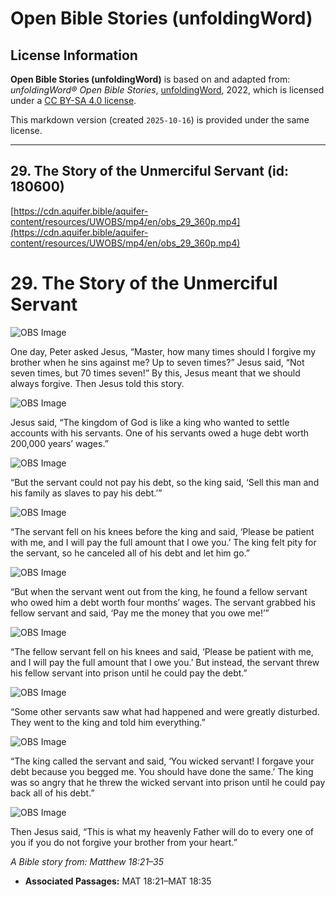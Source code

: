 # Open Bible Stories (unfoldingWord)

## License Information

**Open Bible Stories (unfoldingWord)** is based on and adapted from: _unfoldingWord® Open Bible Stories_, [unfoldingWord](https://unfoldingword.org/utw), 2022, which is licensed under a [CC BY-SA 4.0 license](https://creativecommons.org/licenses/by-sa/4.0/legalcode.en).

This markdown version (created `2025-10-16`) is provided under the same license.



--------------------------------

## 29. The Story of the Unmerciful Servant (id: 180600)

[https://cdn.aquifer.bible/aquifer-content/resources/UWOBS/mp4/en/obs_29_360p.mp4](https://cdn.aquifer.bible/aquifer-content/resources/UWOBS/mp4/en/obs_29_360p.mp4)

29\. The Story of the Unmerciful Servant
========================================

![OBS Image](https://cdn.aquifer.bible/aquifer-content/resources/UWOBS/jpg/360px/obs-en-29-01.jpg)

One day, Peter asked Jesus, “Master, how many times should I forgive my brother when he sins against me? Up to seven times?” Jesus said, “Not seven times, but 70 times seven!” By this, Jesus meant that we should always forgive. Then Jesus told this story.

![OBS Image](https://cdn.aquifer.bible/aquifer-content/resources/UWOBS/jpg/360px/obs-en-29-02.jpg)

Jesus said, “The kingdom of God is like a king who wanted to settle accounts with his servants. One of his servants owed a huge debt worth 200,000 years’ wages.”

![OBS Image](https://cdn.aquifer.bible/aquifer-content/resources/UWOBS/jpg/360px/obs-en-29-03.jpg)

“But the servant could not pay his debt, so the king said, ‘Sell this man and his family as slaves to pay his debt.’”

![OBS Image](https://cdn.aquifer.bible/aquifer-content/resources/UWOBS/jpg/360px/obs-en-29-04.jpg)

“The servant fell on his knees before the king and said, ‘Please be patient with me, and I will pay the full amount that I owe you.’ The king felt pity for the servant, so he canceled all of his debt and let him go.”

![OBS Image](https://cdn.aquifer.bible/aquifer-content/resources/UWOBS/jpg/360px/obs-en-29-05.jpg)

“But when the servant went out from the king, he found a fellow servant who owed him a debt worth four months’ wages. The servant grabbed his fellow servant and said, ‘Pay me the money that you owe me!’”

![OBS Image](https://cdn.aquifer.bible/aquifer-content/resources/UWOBS/jpg/360px/obs-en-29-06.jpg)

“The fellow servant fell on his knees and said, ‘Please be patient with me, and I will pay the full amount that I owe you.’ But instead, the servant threw his fellow servant into prison until he could pay the debt.”

![OBS Image](https://cdn.aquifer.bible/aquifer-content/resources/UWOBS/jpg/360px/obs-en-29-07.jpg)

“Some other servants saw what had happened and were greatly disturbed. They went to the king and told him everything.”

![OBS Image](https://cdn.aquifer.bible/aquifer-content/resources/UWOBS/jpg/360px/obs-en-29-08.jpg)

“The king called the servant and said, ‘You wicked servant! I forgave your debt because you begged me. You should have done the same.’ The king was so angry that he threw the wicked servant into prison until he could pay back all of his debt.”

![OBS Image](https://cdn.aquifer.bible/aquifer-content/resources/UWOBS/jpg/360px/obs-en-29-09.jpg)

Then Jesus said, “This is what my heavenly Father will do to every one of you if you do not forgive your brother from your heart.”

*A Bible story from: Matthew 18:21–35*

* **Associated Passages:** MAT 18:21–MAT 18:35

